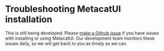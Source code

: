 # Troubleshooting MetacatUI installation

This is still being developed. Please [make a Github issue](https://github.com/NCEAS/metacatui/issues/new/choose) if you have issues with installing or using MetacatUI.
Our development team monitors these issues daily, so we will get back to you as timely as we can.
